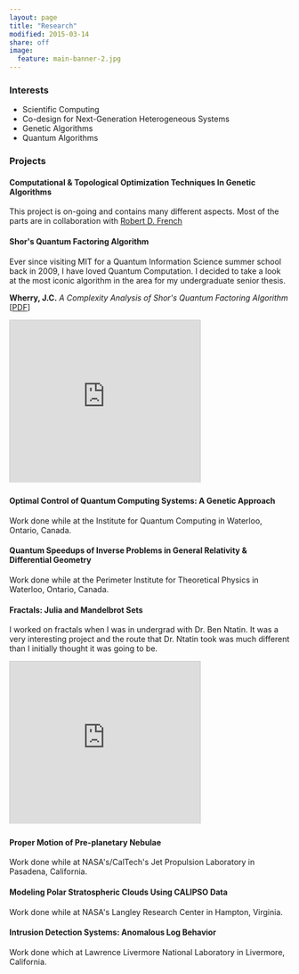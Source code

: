 ```yaml
---
layout: page
title: "Research"
modified: 2015-03-14
share: off
image:
  feature: main-banner-2.jpg
---
```


### Interests

* Scientific Computing
* Co-design for Next-Generation Heterogeneous Systems
* Genetic Algorithms
* Quantum Algorithms

### Projects

#### Computational & Topological Optimization Techniques In Genetic Algorithms

This project is on-going and contains many different aspects. Most of the parts are in collaboration with <a href="https://www.robertdfrench.me">Robert D. French</a>

#### Shor's Quantum Factoring Algorithm

Ever since visiting MIT for a Quantum Information Science summer school back in 2009, I have loved Quantum Computation. I decided to take a look at the most iconic algorithm in the area for my undergraduate senior thesis.

**Wherry, J.C.** *A Complexity Analysis of Shor's Quantum Factoring Algorithm* [<a target="_blank" href="https://docs.google.com/file/d/0B9aId9jAWLcQOXkyR0I2cGFCSzQ/edit">PDF</a>]

<iframe src="https://www.slideshare.net/slideshow/embed_code/8383362?rel=0" 
	width="342"
	height="291" 
	frameborder="0" 
	marginwidth="0" 
	marginheight="0" 
	scrolling="no" 
	style="border:1px solid #CCC;border-width:1px 1px 0;margin-bottom:5px" 
	allowfullscreen 
	webkitallowfullscreen 
	mozallowfullscreen> </iframe>

#### Optimal Control of Quantum Computing Systems: A Genetic Approach

Work done while at the Institute for Quantum Computing in Waterloo, Ontario, Canada.

#### Quantum Speedups of Inverse Problems in General Relativity & Differential Geometry

Work done while at the Perimeter Institute for Theoretical Physics in Waterloo, Ontario, Canada.

#### Fractals: Julia and Mandelbrot Sets

I worked on fractals when I was in undergrad with Dr. Ben Ntatin. It was a very interesting project and the route that Dr. Ntatin took was much different than I initially thought it was going to be.

<iframe src="https://www.slideshare.net/slideshow/embed_code/8383246?rel=0" 
	width="342" 
	height="291" 
	frameborder="0" 
	marginwidth="0" 
	marginheight="0" 
	scrolling="no" 
	style="border:1px solid #CCC;border-width:1px 1px 0;margin-bottom:5px" 
	allowfullscreen 
	webkitallowfullscreen 
	mozallowfullscreen> </iframe>

#### Proper Motion of Pre-planetary Nebulae

Work done while at NASA's/CalTech's Jet Propulsion Laboratory in Pasadena, California.

#### Modeling Polar Stratospheric Clouds Using CALIPSO Data

Work done while at NASA's Langley Research Center in Hampton, Virginia. 

#### Intrusion Detection Systems: Anomalous Log Behavior

Work done which at Lawrence Livermore National Laboratory in Livermore, California.
